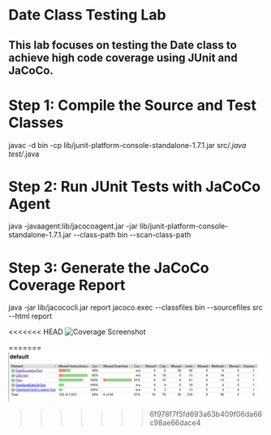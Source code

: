 # Date Class Testing Lab
## This lab focuses on testing the Date class to achieve high code coverage using JUnit and JaCoCo.


# Step 1: Compile the Source and Test Classes
javac -d bin -cp lib/junit-platform-console-standalone-1.7.1.jar src/*.java test/*.java

# Step 2: Run JUnit Tests with JaCoCo Agent
java -javaagent:lib/jacocoagent.jar -jar lib/junit-platform-console-standalone-1.7.1.jar --class-path bin --scan-class-path

# Step 3: Generate the JaCoCo Coverage Report
java -jar lib/jacococli.jar report jacoco.exec --classfiles bin --sourcefiles src --html report

<<<<<<< HEAD
![Coverage Screenshot]()

=======
![Coverage Screenshot](lab03/Screenshots/Coverage%20Screenshot.png)
>>>>>>> 6f978f7f5fd693a63b409f06da66c98ae66dace4

